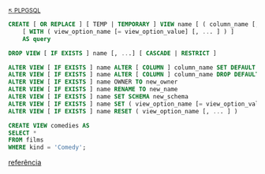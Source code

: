 
<sub>[:arrow_upper_left: PLPGSQL](../plpgsql.md)<sub>

```sql
CREATE [ OR REPLACE ] [ TEMP | TEMPORARY ] VIEW name [ ( column_name [, ...] ) ]
    [ WITH ( view_option_name [= view_option_value] [, ... ] ) ]
    AS query
```
```sql
DROP VIEW [ IF EXISTS ] name [, ...] [ CASCADE | RESTRICT ]
```
```sql
ALTER VIEW [ IF EXISTS ] name ALTER [ COLUMN ] column_name SET DEFAULT expression
ALTER VIEW [ IF EXISTS ] name ALTER [ COLUMN ] column_name DROP DEFAULT
ALTER VIEW [ IF EXISTS ] name OWNER TO new_owner
ALTER VIEW [ IF EXISTS ] name RENAME TO new_name
ALTER VIEW [ IF EXISTS ] name SET SCHEMA new_schema
ALTER VIEW [ IF EXISTS ] name SET ( view_option_name [= view_option_value] [, ... ] )
ALTER VIEW [ IF EXISTS ] name RESET ( view_option_name [, ... ] )
```

```sql
CREATE VIEW comedies AS
SELECT *
FROM films
WHERE kind = 'Comedy';
```

[referência](https://www.postgresql.org/docs)